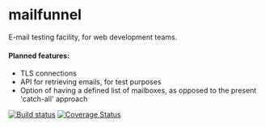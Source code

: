 # mailfunnel

E-mail testing facility, for web development teams.

#### Planned features:
* TLS connections
* API for retrieving emails, for test purposes
* Option of having a defined list of mailboxes, as opposed to the present 'catch-all' approach

[![Build status](https://ci.appveyor.com/api/projects/status/8synppse0f6ngncl?svg=true)](https://ci.appveyor.com/project/kbortnik/mailfunnel)
[![Coverage Status](https://coveralls.io/repos/kbortnik/mailfunnel/badge.svg?branch=master&service=github)](https://coveralls.io/github/kbortnik/mailfunnel?branch=master)
